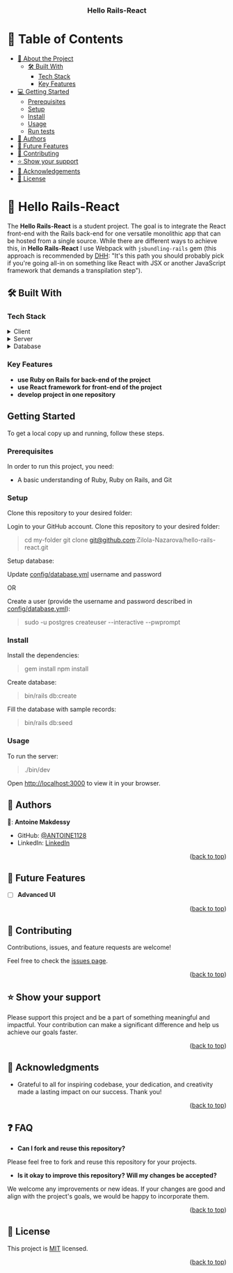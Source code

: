 <h3 align="center"><b>Hello Rails-React</b></h3>

<a name="readme-top"></a>

# 📗 Table of Contents

- [📖 About the Project](#about-project)
  - [🛠 Built With](#built-with)
    - [Tech Stack](#tech-stack)
    - [Key Features](#key-features)
- [💻 Getting Started](#getting-started)
  - [Prerequisites](#prerequisites)
  - [Setup](#setup)
  - [Install](#install)
  - [Usage](#usage)
  - [Run tests](#run-tests)
- [👥 Authors](#authors)
- [🔭 Future Features](#future-features)
- [🤝 Contributing](#contributing)
- [⭐️ Show your support](#support)
- [🙏 Acknowledgements](#acknowledgements)
- [📝 License](#license)


# 📖 Hello Rails-React <a name="about-project"></a>

The **Hello Rails-React** is a student project. The goal is to integrate the React front-end with the Rails back-end for one versatile monolithic app that can be hosted from a single source.
While there are different ways to achieve this, in **Hello Rails-React** I use Webpack with `jsbundling-rails` gem (this approach is recommended by [DHH](https://world.hey.com/dhh/rails-7-will-have-three-great-answers-to-javascript-in-2021-8d68191b): "It's this path you should probably pick if you're going all-in on something like React with JSX or another JavaScript framework that demands a transpilation step").


## 🛠 Built With <a name="built-with"></a>

### Tech Stack <a name="tech-stack"></a>

<details>
  <summary>Client</summary>
  <ul>
    <li><a href="https://developer.mozilla.org/ru/docs/Web/HTML">HTML</a></li>
    <li><a href="https://developer.mozilla.org/ru/docs/Web/CSS">CSS</a></li>
    <li><a href="https://developer.mozilla.org/ru/docs/Web/JavaScript">JavaScript</a></li>
    <li><a href="https://react.dev/">React</a></li>
    <li><a href="https://redux-toolkit.js.org/">Redux Toolkit</a></li>
  </ul>
</details>

<details>
  <summary>Server</summary>
  <ul>
    <li><a href="https://www.ruby-lang.org/en/">Ruby</a></li>
    <li><a href="https://rubyonrails.org/">Ruby on Rails</a></li>
  </ul>
</details>

<details>
<summary>Database</summary>
  <ul>
    <li><a href="https://www.postgresql.org/">PostgreSQL</a></li>
  </ul>
</details>


### Key Features <a name="key-features"></a>

- **use Ruby on Rails for back-end of the project**
- **use React framework for front-end of the project**
- **develop project in one repository**

<!-- GETTING STARTED -->
## Getting Started <a name="getting-started"></a>

To get a local copy up and running, follow these steps.

### Prerequisites
In order to run this project, you need:
- A basic understanding of Ruby, Ruby on Rails, and Git

### Setup

Clone this repository to your desired folder:

Login to your GitHub account. Clone this repository to your desired folder:

> cd my-folder
> git clone git@github.com:Zilola-Nazarova/hello-rails-react.git

Setup database:

Update [config/database.yml](./config/database.yml) username and password

OR

Create a user (provide the username and password described in [config/database.yml](./config/database.yml)):
> sudo -u postgres createuser --interactive --pwprompt


### Install

Install the dependencies:
> gem install
> npm install

Create database:
> bin/rails db:create

Fill the database with sample records:
> bin/rails db:seed

### Usage

To run the server:
> ./bin/dev

Open [http://localhost:3000](http://localhost:3000) to view it in your browser.


## 👥 Authors <a name="authors"></a>

👤: **Antoine Makdessy**

- GitHub: [@ANTOINE1128](https://github.com/ANTOINE1128)
- LinkedIn: [LinkedIn](https://www.linkedin.com/in/antoine-makdessy/)
<p align="right">(<a href="#readme-top">back to top</a>)</p>


<!-- FUTURE FEATURES -->

## 🔭 Future Features <a name="future-features"></a>

- [ ] **Advanced UI**

<p align="right">(<a href="#readme-top">back to top</a>)</p>

<!-- CONTRIBUTING -->

## 🤝 Contributing <a name="contributing"></a>

Contributions, issues, and feature requests are welcome!

Feel free to check the [issues page](https://github.com/ANTOINE1128/Budget-app/issues).

<p align="right">(<a href="#readme-top">back to top</a>)</p>

<!-- SUPPORT -->

## ⭐️ Show your support <a name="support"></a>

Please support this project and be a part of something meaningful and impactful. Your contribution can make a significant difference and help us achieve our goals faster.

<p align="right">(<a href="#readme-top">back to top</a>)</p>

<!-- ACKNOWLEDGEMENTS -->

## 🙏 Acknowledgments <a name="acknowledgements"></a>

- Grateful to all for inspiring codebase, your dedication, and creativity made a lasting impact on our success. Thank you!

<p align="right">(<a href="#readme-top">back to top</a>)</p>

## :question: FAQ <a name="faq"></a>

- **Can I fork and reuse this repository?**

Please feel free to fork and reuse this repository for your projects.

- **Is it okay to improve this repository? Will my changes be accepted?**

We welcome any improvements or new ideas. If your changes are good and align with the project's goals, we would be happy to incorporate them.

<p align="right">(<a href="#readme-top">back to top</a>)</p>

<!-- LICENSE -->

## 📝 License <a name="license"></a>

This project is [MIT](./LICENSE) licensed.

<p align="right">(<a href="#readme-top">back to top</a>)</p>

